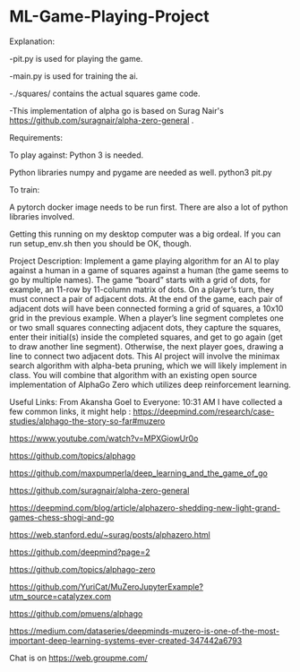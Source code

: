 # ML-Game-Playing-Project
Explanation:

  -pit.py is used for playing the game.

  -main.py is used for training the ai.

  -./squares/ contains the actual squares game code.

  -This implementation of alpha go is based on Surag Nair's https://github.com/suragnair/alpha-zero-general .
  

Requirements:

  To play against: Python 3 is needed. 

  Python libraries numpy and pygame are needed as well. python3 pit.py

To train:

  A pytorch docker image needs to be run first. There are also a lot of python libraries involved.

  Getting this running on my desktop computer was a big ordeal. If you can run setup_env.sh then you should be OK, though. 


Project Description:
Implement a game playing algorithm for an AI to play against a human in a game of squares against a human (the game seems to go by multiple names). The game “board” starts with a grid of dots, for example, an 11-row by 11-column matrix of dots. On a player’s turn, they must connect a pair of adjacent dots. At the end of the game, each pair of adjacent dots will have been connected forming a grid of squares, a 10x10 grid in the previous example. When a player’s line segment completes one or two small squares connecting adjacent dots, they capture the squares, enter their initial(s) inside the completed squares, and get to go again (get to draw another line segment). Otherwise, the next player goes, drawing a line to connect two adjacent dots.
This AI project will involve the minimax search algorithm with alpha-beta pruning, which we will likely implement in class. You will combine that algorithm with an existing open source implementation of AlphaGo Zero which utilizes deep reinforcement learning.

Useful Links:
From Akansha Goel to Everyone:  10:31 AM
I have collected a few common links, it might help :
  https://deepmind.com/research/case-studies/alphago-the-story-so-far#muzero

  https://www.youtube.com/watch?v=MPXGiowUr0o

  https://github.com/topics/alphago

  https://github.com/maxpumperla/deep_learning_and_the_game_of_go

  https://github.com/suragnair/alpha-zero-general

  https://deepmind.com/blog/article/alphazero-shedding-new-light-grand-games-chess-shogi-and-go

  https://web.stanford.edu/~surag/posts/alphazero.html

  https://github.com/deepmind?page=2

  https://github.com/topics/alphago-zero

  https://github.com/YuriCat/MuZeroJupyterExample?utm_source=catalyzex.com

  https://github.com/pmuens/alphago

  https://medium.com/dataseries/deepminds-muzero-is-one-of-the-most-important-deep-learning-systems-ever-created-347442a6793

Chat is on 
  https://web.groupme.com/
